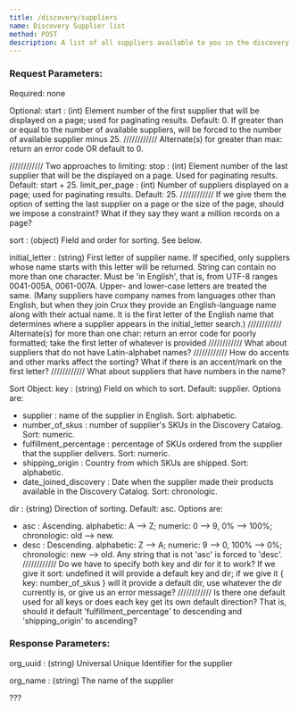 ```yaml
---
title: /discovery/suppliers
name: Discovery Supplier list
method: POST
description: A list of all suppliers available to you in the discovery catalog
---
```

### Request Parameters:

Required: none

Optional:
start : (int) Element number of the first supplier that will be displayed on a page; used for paginating results. Default: 0. If greater than or equal to the number of available suppliers, will be forced to the number of available supplier minus 25.
//////////// Alternate(s) for greater than max: return an error code OR default to 0.

//////////// Two approaches to limiting:
stop : (int) Element number of the last supplier that will be the displayed on a page. Used for paginating results. Default: start + 25.
limit_per_page : (int) Number of suppliers displayed on a page; used for paginating results. Default: 25.
//////////// If we give them the option of setting the last supplier on a page or the size of the page, should we impose a constraint? What if they say they want a million records on a page?

sort : (object) Field and order for sorting. See below.

initial_letter : (string) First letter of supplier name. If specified, only suppliers whose name starts with this letter will be returned. String can contain no more than one character. Must be 'in English', that is, from UTF-8 ranges 0041-005A, 0061-007A. Upper- and lower-case letters are treated the same. (Many suppliers have company names from languages other than English, but when they join Crux they provide an English-language name along with their actual name. It is the first letter of the English name that determines where a supplier appears in the initial_letter search.)
//////////// Alternate(s) for more than one char: return an error code for poorly formatted; take the first letter of whatever is provided
//////////// What about suppliers that do not have Latin-alphabet names?
//////////// How do accents and other marks affect the sorting? What if there is an accent/mark on the first letter?
//////////// What about suppliers that have numbers in the name?

Sort Object:
key : (string) Field on which to sort. Default: supplier. Options are:
- supplier : name of the supplier in English. Sort: alphabetic.
- number_of_skus : number of supplier's SKUs in the Discovery Catalog. Sort: numeric.
- fulfillment_percentage : percentage of SKUs ordered from the supplier that the supplier delivers. Sort: numeric.
- shipping_origin : Country from which SKUs are shipped. Sort: alphabetic.
- date_joined_discovery : Date when the supplier made their products available in the Discovery Catalog. Sort: chronologic.

dir : (string) Direction of sorting. Default: asc. Options are:
- asc : Ascending. alphabetic: A --> Z; numeric: 0 --> 9, 0% --> 100%; chronologic: old --> new.
- desc : Descending. alphabetic: Z --> A; numeric: 9 --> 0, 100% --> 0%; chronologic: new --> old.
Any string that is not 'asc' is forced to 'desc'.
//////////// Do we have to specify both key and dir for it to work? If we give it sort: undefined it will provide a default key and dir; if we give it { key: number_of_skus } will it provide a default dir, use whatever the dir currently is, or give us an error message?
//////////// Is there one default used for all keys or does each key get its own default direction? That is, should it default 'fulfillment_percentage' to descending and 'shipping_origin' to ascending?

### Response Parameters:

org_uuid
: (string) Universal Unique Identifier for the supplier

org_name
: (string) The name of the supplier

???
